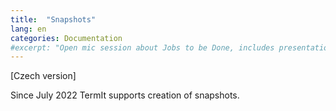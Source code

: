 ```yaml
---
title:  "Snapshots"
lang: en
categories: Documentation
#excerpt: "Open mic session about Jobs to be Done, includes presentation, video and further reading."
---
```

[Czech version]

Since July 2022 TermIt supports creation of snapshots.
